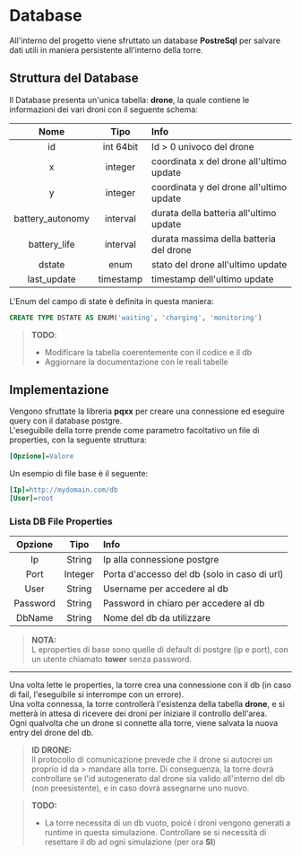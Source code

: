# Database
All'interno del progetto viene sfruttato un  database **PostreSql** per salvare dati utili in maniera persistente all'interno della torre.
## Struttura del Database
Il Database presenta un'unica tabella: **drone**, la quale contiene le informazioni dei vari droni con il seguente schema:

|Nome            |Tipo     |Info                                     |
|:--------------:|:-------:|:----------------------------------------|
|id              |int 64bit|Id > 0 univoco del drone                 |
|x               |integer  |coordinata x del drone all'ultimo update |
|y               |integer  |coordinata y del drone all'ultimo update |
|battery_autonomy|interval |durata della batteria all'ultimo update  |
|battery_life    |interval |durata massima della batteria del drone  |
|dstate          |enum     |stato del drone all'ultimo update        |
|last_update     |timestamp|timestamp dell'ultimo update             |

L'Enum del campo di state è definita in questa maniera:
```sql
CREATE TYPE DSTATE AS ENUM('waiting', 'charging', 'monitoring')
```

>**TODO**:
> - Modificare la tabella coerentemente con il codice e il db
> - Aggiornare la documentazione con le reali tabelle

## Implementazione
Vengono sfruttate la libreria **pqxx** per creare una connessione ed eseguire query con il database postgre.\
L'eseguibile della torre prende come parametro facoltativo un file di properties, con la seguente struttura:
```ini
[Opzione]=Valore
```
Un esempio di file base è il seguente:
```ini
[Ip]=http://mydomain.com/db
[User]=root
```
### Lista DB File Properties 
|Opzione |Tipo   |Info                                        |
|:------:|:-----:|:-------------------------------------------|
|Ip      |String |Ip alla connessione postgre                 |
|Port    |Integer|Porta d'accesso del db (solo in caso di url)|
|User    |String |Username per accedere al db                 |
|Password|String |Password in chiaro per accedere al db       |
|DbName  |String |Nome del db da utilizzare                   |

> **NOTA:**\
> L eproperties di base sono quelle di default di postgre (ip e port), con un utente chiamato **tower** senza password.
___
Una volta lette le properties, la torre crea una connessione con il db (in caso di fail, l'eseguibile si interrompe con un errore).\
Una volta connessa, la torre controllerà l'esistenza della tabella **drone**, e si metterà in attesa di ricevere dei droni per iniziare il controllo dell'area.\
Ogni qualvolta che un drone si connette alla torre, viene salvata la nuova entry del drone del db.
> **ID DRONE:**\
> Il protocollo di comunicazione prevede che il drone si autocrei un proprio id da > mandare alla torre. Di conseguenza, la torre dovrà controllare se l'id autogenerato dal drone sia valido all'interno del db (non preesistente), e in caso dovrà assegnarne uno nuovo.

> **TODO:**
> - La torre necessita di un db vuoto, poicé i droni vengono generati a runtime in questa simulazione. Controllare se si necessità di resettare il db ad ogni simulazione (per ora **SI**)